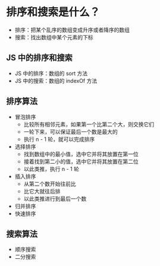 # 排序和搜索是什么？

- 排序：把某个乱序的数组变成升序或者降序的数组
- 搜索：找出数组中某个元素的下标

## JS 中的排序和搜索

- JS 中的排序：数组的 sort 方法
- JS 中的搜索：数组的 indexOf 方法

## 排序算法

- 冒泡排序
  - 比较所有相邻元素，如果第一个比第二个大，则交换它们
  - 一轮下来，可以保证最后一个数是最大的
  - 执行 n - 1 轮，就可以完成排序
- 选择排序
  - 找到数组中的最小值，选中它并将其放置在第一位
  - 接着找到第二小的值，选中它并将其放置在第二位
  - 以此类推，执行 n - 1 轮
- 插入排序
  - 从第二个数开始往前比
  - 比它大就往后排
  - 以此类推进行到最后一个数
- 归并排序
- 快速排序

## 搜索算法

- 顺序搜索
- 二分搜索
